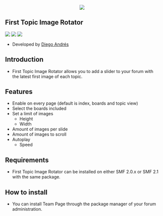  <p align="center">
    <img src="https://smftricks.com/logos/logo.png">
 </p>

## First Topic Image Rotator
<img src="https://img.shields.io/badge/License-MPL 2.0-a05a3f?style=flat-square"> <img src="https://img.shields.io/badge/SMF-2.1-3f73a0?style=flat-square">
<img src="https://img.shields.io/badge/SMF-2.0-996ee1?style=flat-square">

* Developed by [Diego Andrés](https://github.com/DiegoAndresCortes)

## Introduction
* First Topic Image Rotator allows you to add a slider to your forum with the latest first image of each topic.

## Features
- Enable on every page (default is index, boards and topic view)
- Select the boards included
- Set a limit of images
  - Height
  - Width
- Amount of images per slide
- Amount of images to scroll
- Autoplay
  - Speed

## Requirements
* First Topic Image Rotator can be installed on either SMF 2.0.x or SMF 2.1 with the same package.

## How to install
* You can install Team Page through the package manager of your forum administration.
